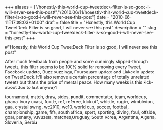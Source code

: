 +++
aliases = ["/honestly-this-world-cup-tweetdeck-filter-is-so-good-i-will-never-see-this-post/","/2010/06/11/honestly-this-world-cup-tweetdeck-filter-is-so-good-i-will-never-see-this-post"]
date = "2010-06-11T17:08:03+01:00"
draft = false
title = "Honestly, this World Cup TweetDeck Filter is so good, I will never see this post"
description = ""
slug = "honestly-this-world-cup-tweetdeck-filter-is-so-good-i-will-never-see-this-post"
+++

#"Honestly, this World Cup TweetDeck Filter is so good, I will never see this post"


 After much feedback from people and some cunningly slipped-through tweets, this filter seems to be 100% solid for removing every Tweet, Facebook update, Buzz buzzinga, Foursquare update and LinkedIn update on TweetDeck. It&#39;ll also remove a certain percentage of totally unrelated tweets but that&#39;s the price of mental peace. How many weeks is this kick-about due to last anyway? <p /><div>tournament, match, draw, sides, pundit, commentator, team, worldcup, ghana, ivory coast, footie, ref, referee, kick off, whistle, rugby, wimbledon, gaa, crystal swing, wc2010, wc10, world cup, soccer, football, championship, game, fifa, south africa, sport, sporting, diving, foul, offside, goal, penalty, vuvuzela, matches,Uruguay, South Korea, Argentina, Algeria, Slovenia, Serbia</div>
 